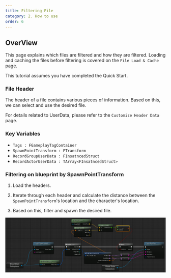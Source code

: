 ```yaml
---
title: Filtering File
category: 2. How to use
order: 6
---
```



## OverView

This page explains which files are filtered and how they are filtered.
Loading and caching the files before filtering is covered on the `File Load & Cache` page.

This tutorial assumes you have completed the Quick Start.

### File Header
The header of a file contains various pieces of information. Based on this, we can select and use the desired file.

For details related to UserData, please refer to the `Customize Header Data` page.

### Key Variables

- `Tags : FGameplayTagContainer`
- `SpawnPointTransform : FTransform`
- `RecordGroupUserData : FInsatncedStruct`
- `RecordActorUserData : TArray<FInsatncedStruct>`

### Filtering on blueprint by SpawnPointTransform

1. Load the headers.

2. Iterate through each header and calculate the distance between the `SpawnPointTransform`'s location and the character's location.

3. Based on this, filter and spawn the desired file.

<img src="../../images/HowToUse/FilteringFile/Filtering.png"  />